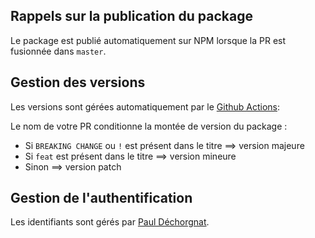 ## Rappels sur la publication du package

Le package est publié automatiquement sur NPM lorsque la PR est fusionnée dans `master`.

## Gestion des versions

Les versions sont gérées automatiquement par le [Github Actions](/.github/workflows/publish-npm-packages.yml):

Le nom de votre PR conditionne la montée de version du package :
- Si `BREAKING CHANGE` ou `!` est présent dans le titre ==> version majeure
- Si `feat` est présent dans le titre ==> version mineure
- Sinon ==> version patch 

## Gestion de l'authentification

Les identifiants sont gérés par [Paul Déchorgnat](https://github.com/pauldechorgnat).

